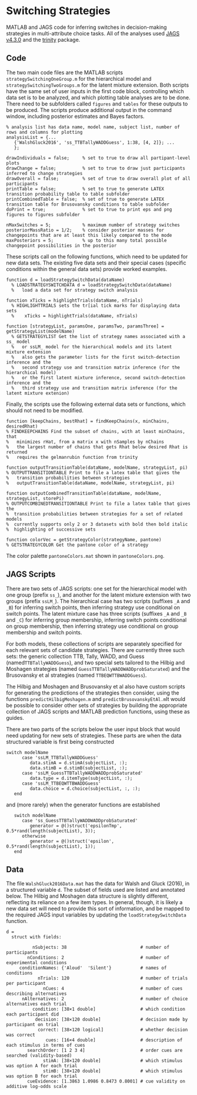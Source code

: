 # Switching Strategies

MATLAB and JAGS code for inferring switches in decision-making strategies in multi-attribute choice tasks. All of the analyses used [JAGS v4.3.0](http://mcmc-jags.sourceforge.net/) and the [trinity](https://github.com/joachimvandekerckhove/trinity) package. 

## Code

The two main code files are the MATLAB scripts `strategySwitchingOneGroup.m` for the hierarchical model and `strategySwitchingTwoGroups.m` for the latent mixture extension. Both scripts have the same set of user inputs in the first code block, controlling which data set is to be analyzed, and which plotting table analyses are to be done. There need to be subfolders called `figures` and `tables` for these outputs to be produced. The scripts produce additional output in the command window, including posterior estimates and Bayes factors.

```
% analysis list has data name, model name, subject list, number of rows and columns for plotting
analysisList = {...
   {'WalshGluck2016', 'ss_TTBTallyWADDGuess', 1:38, [4, 2]}; ...
   };

drawIndividuals = false;     % set to true to draw all partipant-level plots
drawChange = false;          % set to true to draw just participants inferred to change strategies
drawOverall = false;         % set of true to draw overall plot of all participants
printTable = false;          % set to true to generate LATEX transition probability table to table subfolder
printCombinedTable = false;  % set of true to generate LATEX transition table for Brusovansky conditions to table subfolder
doPrint = true;              % set to true to print eps and png figures to figures subfolder  
 
nMaxSwitches = 5;            % maximum number of strategy switches
posteriorMassRatio = 1/2;    % consider posterior masses for changepoints that are at least this likely compared to the mode
maxPosteriors = 5;           % up to this many total possible changepoint possibilities in the posterior

```

These scripts call on the following functions, which need to be updated for new data sets. The existing five data sets and their special cases (specific conditions within the general data sets) provide worked examples.

```
function d = loadStrategySwitchData(dataName)
  % LOADSTRATEGYSWITCHDATA d = loadStrategySwitchData(dataName)
  %   load a data set for strategy switch analysis
```

```
function xTicks = highlightTrials(dataName, nTrials)
  % HIGHLIGHTTRIALS sets the tr[ial tick marks for displaying data sets
  %    xTicks = highlightTrials(dataName, nTrials)
```

```
function [strategyList, paramsOne, paramsTwo, paramsThree] = getStrategyList(modelName)
  % GETSTRATEGYLIST Get the list of strategy names associated with a ss_ model
  %   or ssLM_ model for the hierarchical models and its latent mixture extension
  %   also gets the parameter lists for the first switch-detection inference and the
  %   second strategy use and transition matrix inference (for the hierarchical model)
  %   or the first latent mixture inference, second switch-detection inference and the
  %   third strategy use and transition matrix inference (for the latent mixture extenion)
```

Finally, the scripts use the following external data sets or functions, which should not need to be modified.

```
function [keepChains, bestRhat] = findKeepChains(x, minChains, desiredRhat)
% FINDKEEPCHAINS Find the subset of chains, with at least minChains, that
%   minimizes rHat, from a matrix x with nSamples by nChains
%   the largest number of chains that gets Rhat below desired Rhat is returned
%   requires the gelmanrubin function from trinity
```

```
function outputTransitionTable(dataName, modelName, strategyList, pi)
% OUTPUTTRANSITIONTABLE Print to file a latex table that gives the
%   transition probabilities between strategies
%   outputTransitionTable(dataName, modelName, strategyList, pi)
```

```
function outputCombinedTransitionTable(dataName, modelName, strategyList, storePi)
% OUTPUTCOMBINEDTRANSITIONTABLE Print to file a latex table that gives the
%  transition probabilities between strategies for a set of related models
%  currently supports only 2 or 3 datasets with bold then bold italic
%  highlighting of successive sets
```

```function colorVec = getStrategyColor(strategyName, pantone)
function colorVec = getStrategyColor(strategyName, pantone)
% GETSTRATEGYCOLOR Get the pantone color of a strategy
```

The color palette `pantoneColors.mat` shown in `pantoneColors.png`.

## JAGS Scripts

There are two sets of JAGS scripts: one set for the hierarchical model with one group (prefix `ss_`), and another for the latent mixture extension with two groups (prefix `ssLM_`). The hierarchical case has two scripts (suffixes `_A` and `_B`) for inferring switch points, then inferring strategy use conditional on switch points. The latent mixture case has three scripts  (suffixes `_A` and `_B` and `_C`) for inferring group membership, inferring switch points conditional on group membership, then inferring strategy use conditional on group membership and switch points.

For both models, these collections of scripts are separately specified for each relevant sets of candidate strategies. There are currently three such sets: the generic collection TTB, Tally, WADD, and Guess (named`TTBTallyWADDGuess`), and two special sets tailored to the Hilbig and Moshagen strategies (named `GuessTTBTallyWADDWADDprobSaturated`) and the Brusovansky et al strategies (named `TTBEQWTTBWADDGuess`). 

The  Hilbig and Moshagen and Brusovansky et al  also have custom scripts for generating the predictions of the strategies then consider, using the functions `predictHilbigMoshagen.m` and `predictBrusovanskyEtAl.m`It would be possible to consider other sets of strategies by building the appropriate collection of JAGS scripts and MATLAB prediction functions, using these as guides.

There are two parts of the scripts below the user input block that would need updating for new sets of strategies. These parts are when the data structured variable is first being constructed

```
switch modelName
      case 'ssLM_TTBTallyWADDGuess'
         data.stimA = d.stimA(subjectList, :);
         data.stimB = d.stimB(subjectList, :);
      case 'ssLM_GuessTTBTallyWADDWADDprobSaturated'
         data.type = d.itemType(subjectList, :);
      case 'ssLM_TTBEQWTTBWADDGuess'
         data.choice = d.choice(subjectList, :, :);
   end
```

and (more rarely) when the generator functions are established

``` % generator for initialization
   switch modelName
      case 'ss_GuessTTBTallyWADDWADDprobSaturated'
         generator = @()struct('epsilonTmp', 0.5*rand(length(subjectList), 3));
      otherwise
         generator = @()struct('epsilon', 0.5*rand(length(subjectList), 1));
   end
```

## Data

The file `WalshGluck2016Data.mat` has the data for Walsh and Gluck (2016), in a structured variable `d`. The subset of fields used are listed and annotated below. The Hilbig and Moshagen data structure is slightly different, reflecting its reliance on a few item types. In general, though, it is likely a new data set will need to provide this sort of information, and be mapped to the required JAGS input variables by updating the `loadStrategySwitchData` function.
```
d = 
  struct with fields:

          nSubjects: 38                            # number of participants
        nConditions: 2                             # number of experimental conditions		
     conditionNames: {'Aloud'  'Silent'}           # names of conditions
            nTrials: 120                           # number of trials per participant
              nCues: 4                             # number of cues describing alternatives
      nAlternatives: 2                             # number of choice alternatives each trial
          condition: [38×1 double]                 # which condition each participant did
           decision: [38×120 double]               # decision made by participant on trial
            correct: [38×120 logical]              # whether decision was correct
               cues: [16×4 double]                 # description of each stimulus in terms of cues
        searchOrder: [1 2 3 4]                     # order cues are searched (validity-based)
              stimA: [38×120 double]               # which stimulus was option A for each trial
              stimB: [38×120 double]               # which stimulus was option B for each trial
        cueEvidence: [1.3863 1.0986 0.8473 0.8001] # cue validity on additive log-odds scale

```
